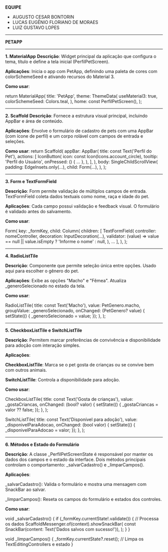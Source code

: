 **EQUIPE**
- AUGUSTO CESAR BONTORIN
- LUCAS EUGÊNIO FLORIANO DE MORAES
- LUIZ GUSTAVO LOPES

________________________________________
**PETAPP**
________________________________________
**1. MaterialApp**
**Descrição**: Widget principal da aplicação que configura o tema, título e define a tela inicial (PerfilPetScreen).

**Aplicações**: Inicia o app com PetApp, definindo uma paleta de cores com colorSchemeSeed e ativando recursos do Material 3.

**Como usar**:


return MaterialApp(
  title: 'PetApp',
  theme: ThemeData(
    useMaterial3: true,
    colorSchemeSeed: Colors.teal,
  ),
  home: const PerfilPetScreen(),
);

________________________________________
**2. Scaffold**
**Descrição**: Fornece a estrutura visual principal, incluindo AppBar e área de conteúdo.

**Aplicações**: Envolve o formulário de cadastro de pets com uma AppBar (com ícone de perfil) e um corpo rolável com campos de entrada e seleções.

**Como usar**:
return Scaffold(
  appBar: AppBar(
    title: const Text('Perfil do Pet'),
    actions: [
      IconButton(
        icon: const Icon(Icons.account_circle),
        tooltip: 'Perfil do Usuário',
        onPressed: () { ... },
      ),
    ],
  ),
  body: SingleChildScrollView(
    padding: EdgeInsets.only(...),
    child: Form(...),
  ),
);

________________________________________
**3. Form e TextFormField**

**Descrição**: Form permite validação de múltiplos campos de entrada. TextFormField coleta dados textuais como nome, raça e idade do pet.

**Aplicações**: Cada campo possui validação e feedback visual. O formulário é validado antes do salvamento.

**Como usar**:

Form(
  key: _formKey,
  child: Column(
    children: [
      TextFormField(
        controller: nomeController,
        decoration: InputDecoration(...),
        validator: (value) => value == null || value.isEmpty ? 'Informe o nome' : null,
      ),
      ...
    ],
  ),
);

________________________________________
**4. RadioListTile**

**Descrição**: Componente que permite seleção única entre opções. Usado aqui para escolher o gênero do pet.

**Aplicações**: Exibe as opções "Macho" e "Fêmea". Atualiza _generoSelecionado no estado da tela.

**Como usar**:

RadioListTile<PetGenero>(
  title: const Text('Macho'),
  value: PetGenero.macho,
  groupValue: _generoSelecionado,
  onChanged: (PetGenero? value) {
    setState(() {
      _generoSelecionado = value;
    });
  },
);

________________________________________
**5. CheckboxListTile e SwitchListTile**

**Descrição**: Permitem marcar preferências de convivência e disponibilidade para adoção com interação simples.

**Aplicações**:

**CheckboxListTile**: Marca se o pet gosta de crianças ou se convive bem com outros animais.

**SwitchListTile**: Controla a disponibilidade para adoção.

**Como usar**:

CheckboxListTile(
  title: const Text('Gosta de crianças'),
  value: _gostaCriancas,
  onChanged: (bool? valor) {
    setState(() {
      _gostaCriancas = valor ?? false;
    });
  },
);

SwitchListTile(
  title: const Text('Disponível para adoção'),
  value: _disponivelParaAdocao,
  onChanged: (bool valor) {
    setState(() {
      _disponivelParaAdocao = valor;
    });
  },
);

________________________________________
**6. Métodos e Estado do Formulário**

**Descrição**: A classe _PerfilPetScreenState é responsável por manter os dados dos campos e o estado da interface. Dois métodos principais controlam o comportamento: _salvarCadastro() e _limparCampos().

**Aplicações**:

_salvarCadastro(): Valida o formulário e mostra uma mensagem com SnackBar ao salvar.

_limparCampos(): Reseta os campos do formulário e estados dos controles.

**Como usar**:

void _salvarCadastro() {
  if (_formKey.currentState!.validate()) {
    // Processa os dados
    ScaffoldMessenger.of(context).showSnackBar(
      const SnackBar(content: Text('Dados salvos com sucesso!')),
    );
  }
}

void _limparCampos() {
  _formKey.currentState?.reset();
  // Limpa os TextEditingControllers e estado
}
